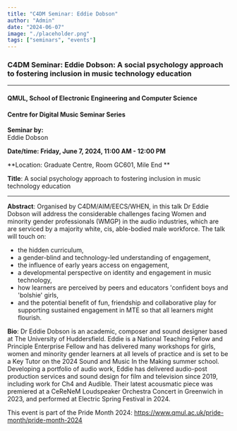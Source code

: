 ```yaml
---
title: "C4DM Seminar: Eddie Dobson"
author: "Admin"
date: "2024-06-07"
image: "./placeholder.png"
tags: ["seminars", "events"]
---
```


### C4DM Seminar: Eddie Dobson: A social psychology approach to fostering inclusion in music technology education
-----------------

#### QMUL, School of Electronic Engineering and Computer Science

#### Centre for Digital Music Seminar Series

**Seminar by:**   
   Eddie Dobson

**Date/time:  Friday, June 7, 2024, 11:00 AM - 12:00 PM**

**Location: Graduate Centre, Room GC601, Mile End **


<b>Title</b>: A social psychology approach to fostering inclusion in music technology education

-----------------

<b>Abstract</b>: Organised by C4DM/AIM/EECS/WHEN, in this talk Dr Eddie Dobson will address the considerable challenges facing Women and minority gender professionals (WMGP) in the audio industries, which are are serviced by a majority white, cis, able-bodied male workforce. The talk will touch on:

- the hidden curriculum,
- a gender-blind and technology-led understanding of engagement,
- the influence of early years access on engagement,
- a developmental perspective on identity and engagement in music technology,
- how learners are perceived by peers and educators 'confident boys and 'bolshie' girls,
- and the potential benefit of fun, friendship and collaborative play for supporting sustained engagement in MTE so that all learners might flourish.

<b>Bio</b>: Dr Eddie Dobson is an academic, composer and sound designer based at The University of Huddersfield. Eddie is a National Teaching Fellow and Principle Enterprise Fellow and has delivered many workshops for girls, women and minority gender learners at all levels of practice and is set to be a Key Tutor on the 2024 Sound and Music In the Making summer school. Developing a portfolio of audio work, Eddie has delivered audio-post production services and sound design for film and television since 2019, including work for Ch4 and Audible. Their latest acousmatic piece was premiered at a CeReNeM Loudspeaker Orchestra Concert in Greenwich in 2023, and performed at Electric Spring Festival in 2024.


This event is part of the Pride Month 2024: https://www.qmul.ac.uk/pride-month/pride-month-2024
